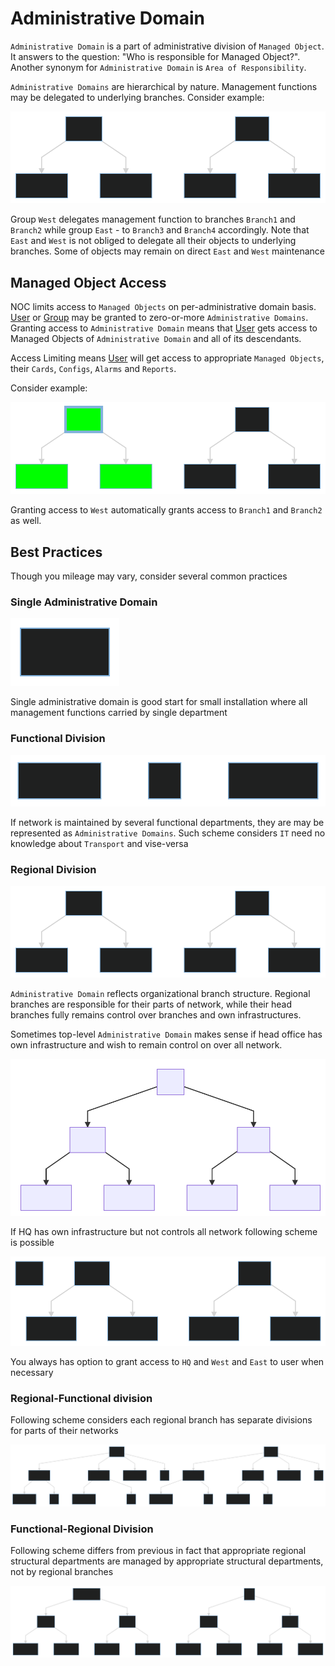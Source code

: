 # Administrative Domain

`Administrative Domain` is a part of administrative division of
`Managed Object`. It answers to the question: "Who is responsible for
Managed Object?". Another synonym for `Administrative Domain` is
`Area of Responsibility`.

`Administrative Domains` are hierarchical by nature. Management
functions may be delegated to underlying branches. Consider example:

![Example 1](example1.svg)

Group `West` delegates management function to branches `Branch1` and `Branch2`
while group `East` - to `Branch3` and `Branch4` accordingly. Note
that `East` and `West` is not obliged to delegate all their objects
to underlying branches. Some of objects may remain on direct `East` and `West`
maintenance

## Managed Object Access

NOC limits access to `Managed Objects` on per-administrative domain basis.
[User](../user/index.md) or [Group](../group/index.md) may be granted to
zero-or-more `Administrative Domains`. Granting access to `Administrative Domain`
means that [User](../user/index.md) gets access to Managed Objects of
`Administrative Domain` and all of its descendants.

Access Limiting means [User](../user/index.md) will get access to
appropriate `Managed Objects`, their `Cards`, `Configs`, `Alarms` and `Reports`.

Consider example:

![Example 2](example2.svg)

Granting access to `West` automatically grants access to `Branch1` and `Branch2`
as well.

## Best Practices

Though you mileage may vary, consider several common practices

### Single Administrative Domain

![Single](single.svg)

Single administrative domain is good start for small installation
where all management functions carried by single department

### Functional Division

![Functional](functional.svg)

If network is maintained by several functional departments, they are
may be represented as `Administrative Domains`. Such scheme considers
`IT` need no knowledge about `Transport` and vise-versa

### Regional Division

![Regional 1](regional1.svg)

`Administrative Domain` reflects organizational branch structure. Regional
branches are responsible for their parts of network, while their head
branches fully remains control over branches and own infrastructures.

Sometimes top-level `Administrative Domain` makes sense if head office
has own infrastructure and wish to remain control on over all network.

![Regional 2](regional2.svg)

If HQ has own infrastructure but not controls all network following scheme
is possible

![Regional 3](regional3.svg)

You always has option to grant access to `HQ` and `West` and `East` to user
when necessary

### Regional-Functional division

Following scheme considers each regional branch has separate divisions
for parts of their networks

![Regional-functional](regionalfunctional.svg)


### Functional-Regional Division

Following scheme differs from previous in fact that appropriate regional
structural departments are managed by appropriate structural departments,
not by regional branches

![Functional-Regional](functionalregional.svg)


